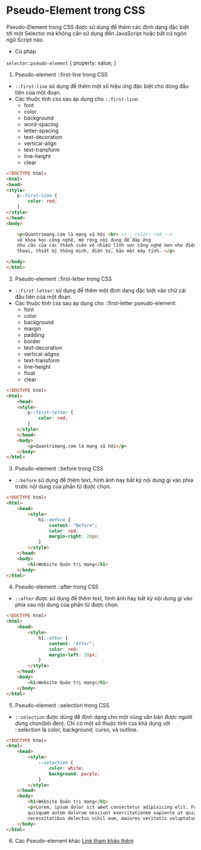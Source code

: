 # Pseudo-Element trong CSS
Pseudo-Element trong CSS được sử dụng để thêm các định dạng đặc biệt tới một Selector mà không cần sử dụng đến JavaScript hoặc bất cứ ngôn ngữ Script nào.
- Cú pháp

`selector`::`pseudo-element` {
    property: value;
}

1. Pseudo-element ::first-line trong CSS
- `::first-line` sử dụng để thêm một số hiệu ứng đặc biệt cho dòng đầu tiên của một đoạn.
- Các thuộc tính css sau áp dụng cho `::first-line`:
    + font 
    + color 
    + background 
    + word-spacing
    + letter-spacing
    + text-decoration
    + vertical-align
    + text-transform
    + line-height
    + clear
```html
<!DOCTYPE html>
<html>
<head>
<style>
    p::first-line {
        color: red;
    }
</style>
</head>
<body>

    <p>Quantrimang.com là mạng xã hội <br> <!-- color: red -->
    về khoa học công nghệ, mở rộng nội dung để đáp ứng 
    nhu cầu của các thành viên về nhiều lĩnh vực công nghệ hơn như điện 
    thoại, thiết bị thông minh, điện tử, bảo mật máy tính..</p>

</body>
</html>
```
2. Pseudo-element ::first-letter trong CSS
- `::first-letter`: sử dụng để thêm một định dạng đặc biệt vào chữ cái đầu tiên của một đoạn.
- Các thuộc tính css sau áp dụng cho ::first-letter pseudo-element:
    + font 
    + color 
    + background 
    + margin 
    + padding 
    + border 
    + text-decoration
    + vertical-aligns
    + text-transform
    + line-height
    + float
    + clear
```html
<!DOCTYPE html>
<html>
    <head>
    <style>
        p::first-letter {
            color: red;
        }
    </style>
    </head>
    <body>
        <p>Quantrimang.com là mạng xã hội</p>
    </body>
</html>
```
3. Pseudo-element ::before trong CSS
- `::before` sử dụng để thêm text, hình ảnh hay bất kỳ nội dung gì vào phía trước nội dung của phần tử được chọn.
```html
<!DOCTYPE html>
<html>
    <head>
        <style>
            h1::before {
                content: "Before";
                color: red;
                margin-right: 20px;
            }
        </style>
    </head>
    <body>
        <h1>Website Quản trị mạng</h1>
    </body>
</html>
```
4. Pseudo-element ::after trong CSS
- `::after` được sử dụng để thêm text, hình ảnh hay bất kỳ nội dung gì vào phía sau nội dung của phần tử được chọn.
```html
<!DOCTYPE html>
<html>
    <head>
        <style>
            h1::after {
                content: "After";
                color: red;
                margin-left: 20px;
            }
        </style>
    </head>
    <body>
        <h1>Website Quản trị mạng</h1>
    </body>
</html>
```
5. Pseudo-element ::selection trong CSS
- `::selection` được dùng để định dạng cho một vùng văn bản được người dùng chọn(bôi đen). Chỉ có một số thuộc tính css khả dụng với ::selection là color, background, curso, và outline.
```html
<!DOCTYPE html>
<html>
    <head>
        <style>
            ::selection {
                color: white; 
                background: purple;
            }
        </style>
    </head>
    <body>
        <h1>Website Quản trị mạng</h1>
        <p>Lorem, ipsum dolor sit amet consectetur adipisicing elit. Fuga vel natus, voluptatem 
        quisquam autem dolorum nesciunt exercitationem sapiente at quia ipsa consequuntur 
        necessitatibus delectus nihil eum, maiores veritatis voluptatum repudiandae.</p>
    </body>
</html>
```
6. Các Pseudo-element khác
[Link tham khảo thêm](https://developer.mozilla.org/en-US/docs/Web/CSS/Pseudo-elements)
